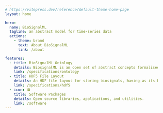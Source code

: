 ```yaml
---
# https://vitepress.dev/reference/default-theme-home-page
layout: home

hero:
  name: BioSignalML
  tagline: an abstract model for time-series data
  actions:
    - theme: brand
      text: About BioSignalML
      link: /about

features:
  - title: BioSignalML Ontology
    details: BiosignalML is an open set of abstract concepts formalised as an ontology.
    link: /specifications/ontology
  - title: HDF5 File Layout
    details: An HDF file layout for storing biosignals, having as its basis the BioSignalM abstract model.
    link: /specifications/hdf5
  - icon: 🛠️
    title: Software Packages
    details: Open source libraries, applications, and utilities.
    link: /software
---
```

